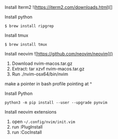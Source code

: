 Install Iterm2
!(https://iterm2.com/downloads.html)[]

Install python
```
$ brew install ripgrep
```

Install tmux
```
$ brew install tmux
```

Install neovim
![https://github.com/neovim/neovim]()
1) Download nvim-macos.tar.gz
2) Extract: tar xzvf nvim-macos.tar.gz
3) Run ./nvim-osx64/bin/nvim

make a pointer in bash profile pointing at ^

Install Python
```
python3 -m pip install --user --upgrade pynvim
```

Install neovim extensions
1) open ```~/.config/nvim/init.vim```
2) run :PlugInstall
3) run :CocInstall
